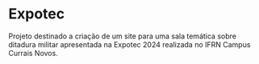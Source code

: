 # Expotec

Projeto destinado a criação de um site para uma sala temática sobre ditadura militar apresentada na Expotec 2024 realizada no IFRN Campus Currais Novos.
